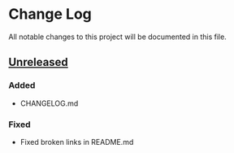 # Change Log
All notable changes to this project will be documented in this file.

## [Unreleased]
### Added
- CHANGELOG.md

### Fixed
- Fixed broken links in README.md

[Unreleased]: https://github.com/kmdouglass/bstore/compare/v0.1.0b-rev2...HEAD
